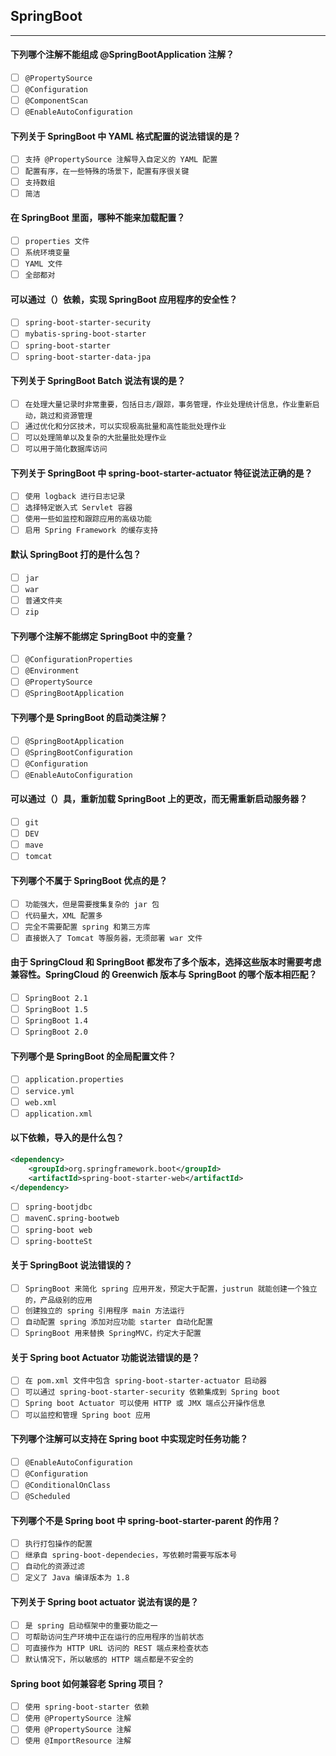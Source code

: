 ## SpringBoot
-------------------

#### 下列哪个注解不能组成 @SpringBootApplication 注解？
- [ ] `@PropertySource`
- [ ] `@Configuration`
- [ ] `@ComponentScan`
- [ ] `@EnableAutoConfiguration`

#### 下列关于 SpringBoot 中 YAML 格式配置的说法错误的是？
- [ ] `支持 @PropertySource 注解导入自定义的 YAML 配置`
- [ ] `配置有序，在一些特殊的场景下，配置有序很关键`
- [ ] `支持数组`
- [ ] `简洁`

#### 在 SpringBoot 里面，哪种不能来加载配置？
- [ ] `properties 文件`
- [ ] `系统环境变量`
- [ ] `YAML 文件`
- [ ] `全部都对`

#### 可以通过（）依赖，实现 SpringBoot 应用程序的安全性？
- [ ] `spring-boot-starter-security`
- [ ] `mybatis-spring-boot-starter`
- [ ] `spring-boot-starter`
- [ ] `spring-boot-starter-data-jpa`

#### 下列关于 SpringBoot Batch 说法有误的是？
- [ ] `在处理大量记录时非常重要，包括日志/跟踪，事务管理，作业处理统计信息，作业重新启动，跳过和资源管理`
- [ ] `通过优化和分区技术，可以实现极高批量和高性能批处理作业`
- [ ] `可以处理简单以及复杂的大批量批处理作业`
- [ ] `可以用于简化数据库访问`

#### 下列关于 SpringBoot 中 spring-boot-starter-actuator 特征说法正确的是？
- [ ] `使用 logback 进行日志记录`
- [ ] `选择特定嵌入式 Servlet 容器`
- [ ] `使用一些如监控和跟踪应用的高级功能`
- [ ] `启用 Spring Framework 的缓存支持`

#### 默认 SpringBoot 打的是什么包？
- [ ] `jar`
- [ ] `war`
- [ ] `普通文件夹`
- [ ] `zip`

#### 下列哪个注解不能绑定 SpringBoot 中的变量？
- [ ] `@ConfigurationProperties`
- [ ] `@Environment`
- [ ] `@PropertySource`
- [ ] `@SpringBootApplication`

#### 下列哪个是 SpringBoot 的启动类注解？
- [ ] `@SpringBootApplication`
- [ ] `@SpringBootConfiguration`
- [ ] `@Configuration`
- [ ] `@EnableAutoConfiguration`

#### 可以通过（）具，重新加载 SpringBoot 上的更改，而无需重新启动服务器？
- [ ] `git`
- [ ] `DEV`
- [ ] `mave`
- [ ] `tomcat`

#### 下列哪个不属于 SpringBoot 优点的是？
- [ ] `功能强大，但是需要搜集复杂的 jar 包`
- [ ] `代码量大，XML 配置多`
- [ ] `完全不需要配置 spring 和第三方库`
- [ ] `直接嵌入了 Tomcat 等服务器，无须部署 war 文件`

#### 由于 SpringCloud 和 SpringBoot 都发布了多个版本，选择这些版本时需要考虑兼容性。SpringCloud 的 Greenwich 版本与 SpringBoot 的哪个版本相匹配？
- [ ] `SpringBoot 2.1`
- [ ] `SpringBoot 1.5`
- [ ] `SpringBoot 1.4`
- [ ] `SpringBoot 2.0`

#### 下列哪个是 SpringBoot 的全局配置文件？
- [ ] `application.properties`
- [ ] `service.yml`
- [ ] `web.xml`
- [ ] `application.xml`

#### 以下依赖，导入的是什么包？
```xml
<dependency>
    <groupId>org.springframework.boot</groupId>
    <artifactId>spring-boot-starter-web</artifactId>
</dependency>
```
- [ ] `spring-bootjdbc`
- [ ] `mavenC.spring-bootweb`
- [ ] `spring-boot web`
- [ ] `spring-bootteSt`

#### 关于 SpringBoot 说法错误的？
- [ ] `SpringBoot 来简化 spring 应用开发，预定大于配置，justrun 就能创建一个独立的，产品级别的应用`
- [ ] `创建独立的 spring 引用程序 main 方法运行`
- [ ] `自动配置 spring 添加对应功能 starter 自动化配置`
- [ ] `SpringBoot 用来替换 SpringMVC，约定大于配置`

#### 关于 Spring boot Actuator 功能说法错误的是？
- [ ] `在 pom.xml 文件中包含 spring-boot-starter-actuator 启动器`
- [ ] `可以通过 spring-boot-starter-security 依赖集成到 Spring boot`
- [ ] `Spring boot Actuator 可以使用 HTTP 或 JMX 端点公开操作信息`
- [ ] `可以监控和管理 Spring boot 应用`

#### 下列哪个注解可以支持在 Spring boot 中实现定时任务功能？
- [ ] `@EnableAutoConfiguration`
- [ ] `@Configuration`
- [ ] `@ConditionalOnClass`
- [ ] `@Scheduled`

#### 下列哪个不是 Spring boot 中 spring-boot-starter-parent 的作用？
- [ ] `执行打包操作的配置`
- [ ] `继承自 spring-boot-dependecies，写依赖时需要写版本号`
- [ ] `自动化的资源过滤`
- [ ] `定义了 Java 编译版本为 1.8`

#### 下列关于 Spring boot actuator 说法有误的是？
- [ ] `是 spring 启动框架中的重要功能之一`
- [ ] `可帮助访问生产环境中正在运行的应用程序的当前状态`
- [ ] `可直接作为 HTTP URL 访问的 REST 端点来检查状态`
- [ ] `默认情况下，所以敏感的 HTTP 端点都是不安全的`

#### Spring boot 如何兼容老 Spring 项目？
- [ ] `使用 spring-boot-starter 依赖`
- [ ] `使用 @PropertySource 注解`
- [ ] `使用 @PropertySource 注解`
- [ ] `使用 @ImportResource 注解`